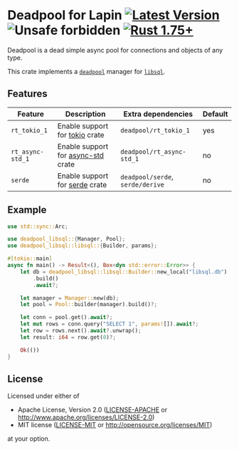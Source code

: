 # Deadpool for Lapin [![Latest Version](https://img.shields.io/crates/v/deadpool-lapin.svg)](https://crates.io/crates/deadpool-lapin) ![Unsafe forbidden](https://img.shields.io/badge/unsafe-forbidden-success.svg "Unsafe forbidden") [![Rust 1.75+](https://img.shields.io/badge/rustc-1.75+-lightgray.svg "Rust 1.75+")](https://blog.rust-lang.org/2023/12/28/Rust-1.75.0.html)

Deadpool is a dead simple async pool for connections and objects
of any type.

This crate implements a [`deadpool`](https://crates.io/crates/deadpool)
manager for [`libsql`](https://crates.io/crates/libsql).

## Features

| Feature          | Description                                                           | Extra dependencies               | Default |
| ---------------- | --------------------------------------------------------------------- | -------------------------------- | ------- |
| `rt_tokio_1`     | Enable support for [tokio](https://crates.io/crates/tokio) crate      | `deadpool/rt_tokio_1`            | yes     |
| `rt_async-std_1` | Enable support for [async-std](https://crates.io/crates/async-std) crate | `deadpool/rt_async-std_1`        | no      |
| `serde`          | Enable support for [serde](https://crates.io/crates/serde) crate      | `deadpool/serde`, `serde/derive` | no      |


## Example

```rust
use std::sync::Arc;

use deadpool_libsql::{Manager, Pool};
use deadpool_libsql::libsql::{Builder, params};

#[tokio::main]
async fn main() -> Result<(), Box<dyn std::error::Error>> {
    let db = deadpool_libsql::libsql::Builder::new_local("libsql.db")
        .build()
        .await?;

    let manager = Manager::new(db);
    let pool = Pool::builder(manager).build()?;

    let conn = pool.get().await?;
    let mut rows = conn.query("SELECT 1", params![]).await?;
    let row = rows.next().await?.unwrap();
    let result: i64 = row.get(0)?;

    Ok(())
}
```

## License

Licensed under either of

- Apache License, Version 2.0 ([LICENSE-APACHE](LICENSE-APACHE) or <http://www.apache.org/licenses/LICENSE-2.0>)
- MIT license ([LICENSE-MIT](LICENSE-MIT) or <http://opensource.org/licenses/MIT>)

at your option.

